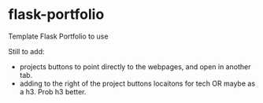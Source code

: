 # flask-portfolio

Template Flask Portfolio to use

Still to add:

- projects buttons to point directly to the webpages, and open in another tab.
- adding to the right of the project buttons locaitons for tech OR maybe as a h3. Prob h3 better.
